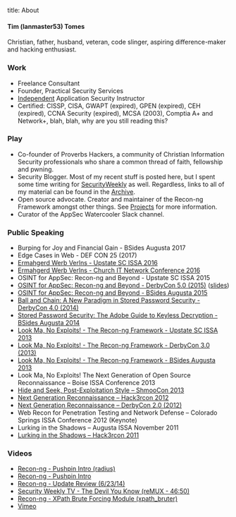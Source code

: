 title: About

#### Tim (lanmaster53) Tomes

Christian, father, husband, veteran, code slinger, aspiring difference-maker and hacking enthusiast.

### Work

- Freelance Consultant
- Founder, Practical Security Services
- [Independent](/training/) Application Security Instructor
- Certified: CISSP, CISA, GWAPT (expired), GPEN (expired), CEH (expired), CCNA Security (expired), MCSA (2003), Comptia A+ and Network+, blah, blah, why are you still reading this?

### Play

- Co-founder of Proverbs Hackers, a community of Christian Information Security professionals who share a common thread of faith, fellowship and pwning.
- Security Blogger. Most of my recent stuff is posted here, but I spent some time writing for [SecurityWeekly](http://securityweekly.com/) as well. Regardless, links to all of my material can be found in the [Archive](/archive/).
- Open source advocate. Creator and maintainer of the Recon-ng Framework amongst other things. See [Projects](/projects/) for more information.
- Curator of the AppSec Watercooler Slack channel.

### Public Speaking

- Burping for Joy and Financial Gain - BSides Augusta 2017
- Edge Cases in Web - DEF CON 25 (2017)
- [Ermahgerd Werb Verlns - Upstate SC ISSA 2016](https://speakerdeck.com/lanmaster53/ermahgerd-werb-verlns)
- [Ermahgerd Werb Verlns - Church IT Network Conference 2016](https://speakerdeck.com/lanmaster53/ermahgerd-werb-verlns)
- OSINT for AppSec: Recon-ng and Beyond - Upstate SC ISSA 2015
- [OSINT for AppSec: Recon-ng and Beyond - DerbyCon 5.0 (2015)](http://youtu.be/zgz6QYpdzT8) ([slides](https://speakerdeck.com/lanmaster53/osint-for-appsec-recon-ng-and-beyond))
- [OSINT for AppSec: Recon-ng and Beyond - BSides Augusta 2015](http://youtu.be/hWgxvb2Se78)
- [Ball and Chain: A New Paradigm in Stored Password Security - DerbyCon 4.0 (2014)](http://youtu.be/GfyM8lFkjo8)
- [Stored Password Security: The Adobe Guide to Keyless Decryption - BSides Augusta 2014](http://youtu.be/C1UqwC0SZ7c)
- [Look Ma, No Exploits! - The Recon-ng Framework - Upstate SC ISSA 2013](https://speakerdeck.com/lanmaster53/look-ma-no-exploits-the-recon-ng-framework)
- [Look Ma, No Exploits! - The Recon-ng Framework - DerbyCon 3.0 (2013)](http://youtu.be/vkmNTNl6urw)
- [Look Ma, No Exploits! - The Recon-ng Framework - BSides Augusta 2013](http://youtu.be/DtaucOTXfZY)
- Look Ma, No Exploits! The Next Generation of Open Source Reconnaissance – Boise ISSA Conference 2013
- [Hide and Seek, Post-Exploitation Style – ShmooCon 2013](http://youtu.be/VJTrRMqHU5U)
- [Next Generation Reconnaissance – Hack3rcon 2012](http://youtu.be/jsmiJQ2dbw4)
- [Next Generation Reconnaissance – DerbyCon 2.0 (2012)](http://youtu.be/RCWZcEztNT8)
- Web Recon for Penetration Testing and Network Defense – Colorado Springs ISSA Conference 2012 (Keynote)
- Lurking in the Shadows – Augusta ISSA November 2011
- [Lurking in the Shadows – Hack3rcon 2011](http://youtu.be/ant3ir9cRME)

### Videos

- [Recon-ng - Pushpin Intro (radius)](http://youtu.be/eZV6hicvMdw)
- [Recon-ng - Pushpin Intro](http://youtu.be/BwopO7dxT98)
- [Recon-ng - Update Review (6/23/14)](http://youtu.be/VevMPCkd6aM)
- [Security Weekly TV - The Devil You Know (reMUX - 46:50)](http://blip.tv/securityweekly/the-devil-you-know-6719417)
- [Recon-ng - XPath Brute Forcing Module (xpath_bruter)](http://youtu.be/RKt7o9sOe0A)
- [Vimeo](https://vimeo.com/lanmaster53)
